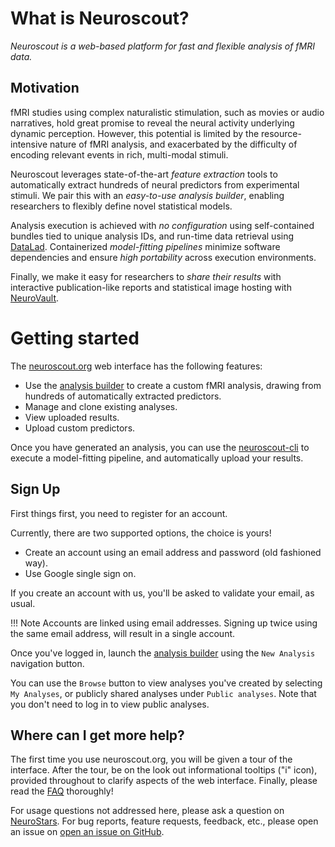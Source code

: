 # What is Neuroscout?

_Neuroscout is a web-based platform for fast and flexible analysis of fMRI data._

## Motivation

fMRI studies using complex naturalistic stimulation, such as movies or audio narratives, hold great promise to reveal the neural activity underlying dynamic perception. However, this potential is limited by the resource-intensive nature of fMRI analysis, and exacerbated by the difficulty of encoding relevant events in rich, multi-modal stimuli.

Neuroscout leverages state-of-the-art _feature extraction_ tools to automatically extract hundreds of neural predictors from experimental stimuli. We pair this with an _easy-to-use analysis builder_, enabling researchers to flexibly define novel statistical models.

Analysis execution is achieved with _no configuration_ using self-contained bundles tied to unique analysis IDs, and run-time data retrieval using [DataLad](https://www.datalad.org/). Containerized _model-fitting pipelines_ minimize software dependencies and ensure _high portability_ across execution environments.

Finally, we make it easy for researchers to _share their results_ with interactive publication-like reports and statistical image hosting with [NeuroVault](https://www.neurovault.org/).

# Getting started

The [neuroscout.org](https://neuroscout.org) web interface has the following features:

 - Use the [analysis builder](builder/index.md) to create a custom fMRI analysis, drawing from hundreds of automatically extracted predictors.
 - Manage and clone existing analyses.
 - View uploaded results.
 - Upload custom predictors.

 Once you have generated an analysis, you can use the [neuroscout-cli](cli/index.md) to execute a model-fitting pipeline, and automatically upload your results.

## Sign Up

First things first, you need to register for an account.

Currently, there are two supported options, the choice is yours!

- Create an account using an email address and password (old fashioned way).
- Use Google single sign on.

If you create an account with us, you'll be asked to validate your email, as usual.


!!! Note
    Accounts are linked using email addresses. Signing up twice using the same email address, will result in a single account.


Once you've logged in, launch the [analysis builder](builder.md) using the `New Analysis` navigation button.

You can use the `Browse` button to view analyses you've created by selecting `My Analyses`, or publicly shared analyses under `Public analyses`.
Note that you don't need to log in to view public analyses.


## Where can I get more help?

The first time you use neuroscout.org, you will be given a tour of the interface. After the tour, be on the look out informational tooltips ("i" icon), provided throughout to clarify aspects of the web interface. Finally, please read the [FAQ](faq.md) thoroughly!

For usage questions not addressed here, please ask a question on  [NeuroStars](https://neurostars.org). For bug reports, feature requests, feedback, etc.,
please open an issue on [open an issue on GitHub](https://github.com/neuroscout/neuroscout/issues).
